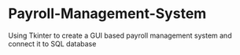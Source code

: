 # Payroll-Management-System
 Using Tkinter to create a GUI based payroll management system and connect it to SQL database
